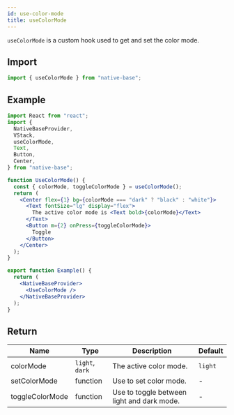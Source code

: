 ```yaml
---
id: use-color-mode
title: useColorMode
---
```


`useColorMode` is a custom hook used to get and set the color mode.

## Import

```jsx
import { useColorMode } from "native-base";
```

## Example

```jsx isLive=true
import React from "react";
import {
  NativeBaseProvider,
  VStack,
  useColorMode,
  Text,
  Button,
  Center,
} from "native-base";

function UseColorMode() {
  const { colorMode, toggleColorMode } = useColorMode();
  return (
    <Center flex={1} bg={colorMode === "dark" ? "black" : "white"}>
      <Text fontSize="lg" display="flex">
        The active color mode is <Text bold>{colorMode}</Text>
      </Text>
      <Button m={2} onPress={toggleColorMode}>
        Toggle
      </Button>
    </Center>
  );
}

export function Example() {
  return (
    <NativeBaseProvider>
      <UseColorMode />
    </NativeBaseProvider>
  );
}
```

## Return

| Name            | Type            | Description                                | Default |
| --------------- | --------------- | ------------------------------------------ | ------- |
| colorMode       | `light`, `dark` | The active color mode.                     | `light` |
| setColorMode    | function        | Use to set color mode.                     | -       |
| toggleColorMode | function        | Use to toggle between light and dark mode. | -       |
